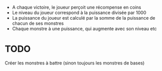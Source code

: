 - A chaque victoire, le joueur perçoit une récompense en coins
- Le niveau du joueur correspond à la puissance divisée par 1000
- La puissance du joueur est calculé par la somme de la puissance de chacun de ses monstres
- Chaque monstre à une puissance, qui augmente avec son niveau etc

# TODO 
Créer les monstres à battre (sinon toujours les monstres de bases)